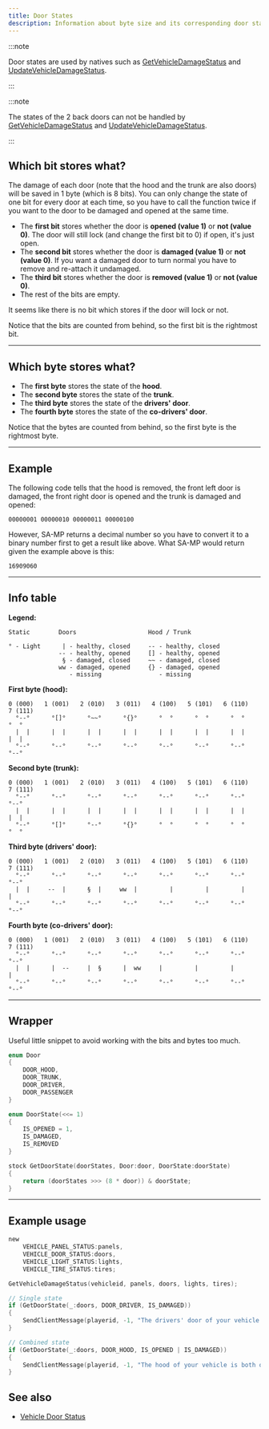 ```yaml
---
title: Door States
description: Information about byte size and its corresponding door state bits.
---
```


:::note

Door states are used by natives such as [GetVehicleDamageStatus](../functions/GetVehicleDamageStatus) and [UpdateVehicleDamageStatus](../functions/UpdateVehicleDamageStatus).

:::

:::note

The states of the 2 back doors can not be handled by [GetVehicleDamageStatus](../functions/GetVehicleDamageStatus) and [UpdateVehicleDamageStatus](../functions/UpdateVehicleDamageStatus).

:::

## Which bit stores what?

The damage of each door (note that the hood and the trunk are also doors) will be saved in 1 byte (which is 8 bits). You can only change the state of one bit for every door at each time, so you have to call the function twice if you want to the door to be damaged and opened at the same time.

- The **first bit** stores whether the door is **opened (value 1)** or **not (value 0)**. The door will still lock (and change the first bit to 0) if open, it's just open.
- The **second bit** stores whether the door is **damaged (value 1)** or **not (value 0)**. If you want a damaged door to turn normal you have to remove and re-attach it undamaged.
- The **third bit** stores whether the door is **removed (value 1)** or **not (value 0)**.
- The rest of the bits are empty.

It seems like there is no bit which stores if the door will lock or not.

Notice that the bits are counted from behind, so the first bit is the rightmost bit.

---
  
## Which byte stores what?

- The **first byte** stores the state of the **hood**.
- The **second byte** stores the state of the **trunk**.
- The **third byte** stores the state of the **drivers' door**.
- The **fourth byte** stores the state of the **co-drivers' door**.

Notice that the bytes are counted from behind, so the first byte is the rightmost byte.

---
  
## Example

The following code tells that the hood is removed, the front left door is damaged, the front right door is opened and the trunk is damaged and opened:

`00000001 00000010 00000011 00000100`

However, SA-MP returns a decimal number so you have to convert it to a binary number first to get a result like above. What SA-MP would return given the example above is this:

`16909060`

---
  
## Info table

**Legend:**

```
Static        Doors                    Hood / Trunk

° - Light      | - healthy, closed     -- - healthy, closed
              -- - healthy, opened     [] - healthy, opened
               § - damaged, closed     ~~ - damaged, closed
              ww - damaged, opened     {} - damaged, opened
                 - missing                - missing
```

**First byte (hood):**

```
0 (000)   1 (001)   2 (010)   3 (011)   4 (100)   5 (101)   6 (110)   7 (111)
  °--°      °[]°      °~~°      °{}°      °  °      °  °      °  °      °  °
  |  |      |  |      |  |      |  |      |  |      |  |      |  |      |  |
  °--°      °--°      °--°      °--°      °--°      °--°      °--°      °--°
```

**Second byte (trunk):**

```
0 (000)   1 (001)   2 (010)   3 (011)   4 (100)   5 (101)   6 (110)   7 (111)
  °--°      °--°      °--°      °--°      °--°      °--°      °--°      °--°
  |  |      |  |      |  |      |  |      |  |      |  |      |  |      |  |
  °--°      °[]°      °--°      °{}°      °  °      °  °      °  °      °  °
```

**Third byte (drivers' door):**

```
0 (000)   1 (001)   2 (010)   3 (011)   4 (100)   5 (101)   6 (110)   7 (111)
  °--°      °--°      °--°      °--°      °--°      °--°      °--°      °--°
  |  |     --  |      §  |     ww  |         |         |         |         |
  °--°      °--°      °--°      °--°      °--°      °--°      °--°      °--°
```

**Fourth byte (co-drivers' door):**

```
0 (000)   1 (001)   2 (010)   3 (011)   4 (100)   5 (101)   6 (110)   7 (111)
  °--°      °--°      °--°      °--°      °--°      °--°      °--°      °--°
  |  |      |  --     |  §      |  ww     |         |         |         |
  °--°      °--°      °--°      °--°      °--°      °--°      °--°      °--°
```

---
  
## Wrapper

Useful little snippet to avoid working with the bits and bytes too much.

```c
enum Door
{
    DOOR_HOOD,
    DOOR_TRUNK,
    DOOR_DRIVER,
    DOOR_PASSENGER
}

enum DoorState(<<= 1)
{
    IS_OPENED = 1,
    IS_DAMAGED,
    IS_REMOVED
}

stock GetDoorState(doorStates, Door:door, DoorState:doorState)
{
    return (doorStates >>> (8 * door)) & doorState;
}
```

---
  
## Example usage

```c
new 
	VEHICLE_PANEL_STATUS:panels,
	VEHICLE_DOOR_STATUS:doors,
	VEHICLE_LIGHT_STATUS:lights,
	VEHICLE_TIRE_STATUS:tires;

GetVehicleDamageStatus(vehicleid, panels, doors, lights, tires);

// Single state
if (GetDoorState(_:doors, DOOR_DRIVER, IS_DAMAGED))
{
    SendClientMessage(playerid, -1, "The drivers' door of your vehicle is damaged!");
}

// Combined state
if (GetDoorState(_:doors, DOOR_HOOD, IS_OPENED | IS_DAMAGED))
{
    SendClientMessage(playerid, -1, "The hood of your vehicle is both opened and damaged!");
}
```

## See also

- [Vehicle Door Status](../resources/vehicle-door-status)
